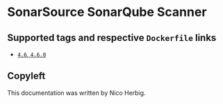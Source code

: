 # SonarSource SonarQube Scanner

## Supported tags and respective `Dockerfile` links

 * [`4.6`, `4.6.0`](https://github.com/nicoherbigio/docker-sonarsource-sonarqube-scanner/blob/master/4.6/debian/default/Dockerfile)

## Copyleft

This documentation was written by Nico Herbig.
